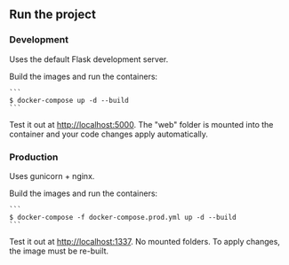 ## Run the project


### Development

Uses the default Flask development server.

Build the images and run the containers:

    ```
    $ docker-compose up -d --build
    ```

Test it out at [http://localhost:5000](http://localhost:5000). The "web" folder is mounted into the container and your code changes apply automatically.



### Production

Uses gunicorn + nginx.

Build the images and run the containers:

    ```
    $ docker-compose -f docker-compose.prod.yml up -d --build
    ```
  Test it out at [http://localhost:1337](http://localhost:1337). No mounted folders. To apply changes, the image must be re-built.

  